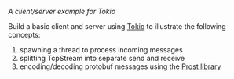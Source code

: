 *A client/server example for Tokio*

Build a basic client and server using [Tokio](https://github.com/tokio-rs/tokio) to illustrate the following concepts:

1. spawning a thread to process incoming messages
2. splitting TcpStream into separate send and receive
3. encoding/decoding protobuf messages using the [Prost library](https://github.com/danburkert/prost)
